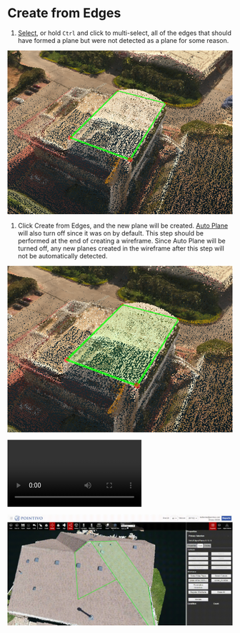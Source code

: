 # Create from Edges

1. [Select](../basic-function/#select), or hold `Ctrl` and click to multi-select, all of the edges that should have formed a plane but were not detected as a plane for some reason.

![](../.gitbook/assets/createfromedges1.png)

1. Click Create from Edges, and the new plane will be created. [Auto Plane](../advanced-function/#auto-plane) will also turn off since it was on by default. This step should be performed at the end of creating a wireframe. Since Auto Plane will be turned off, any new planes created in the wireframe after this step will not be automatically detected.

![](../.gitbook/assets/createfromedges2.png)

![](../.gitbook/assets/create-from-edges.mp4)

![](../.gitbook/assets/create-from-edges%20%281%29.gif)

